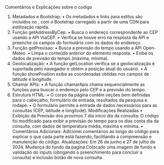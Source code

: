 Comentários e Explicações sobre o codigo
1.	Metadados e Bootstrap:
•	Os metadados e links para estilos são incluídos no <head>, com o Bootstrap carregado a partir de uma CDN para estilização rápida.
2.	Função getAddressByCep:
•	Busca o endereço correspondente ao CEP usando a API ViaCEP.
•	Verifica se houve erro na resposta da API e preenche os campos do formulário com os dados do endereço.
3.	Função getPrevisao:
•	Busca a previsão do tempo usando a API Open-Meteo.
•	Limpa o conteúdo anterior do elemento resposta.
•	Exibe os dados de previsão do tempo (máxima, mínima).
4.	Geolocalização:
•	A função getLocation verifica se a geolocalização é suportada pelo navegador e obtém a posição atual do usuário.
•	A função showPosition exibe as coordenadas obtidas nos campos de latitude e longitude.
5.	Chamar APIs:
•	A função chamarApis chama sequencialmente as funções para buscar o endereço pelo CEP e a previsão do tempo.
6.	Estrutura HTML:
•	O corpo da página contém seções bem definidas para o cabeçalho, formulário de entrada, resultados da pesquisa e rodapé.
•	O formulário permite a entrada de dados necessários para as consultas (CEP, latitude e longitude).
Modificações Realizadas
•	Exibição da Previsão dos proximos 7 dia inicio dia da consulta: O código foi modificado para exibir a previsão do tempo para os dias conta dia da  consulta, com dados de temperatura média, máxima e mínima.
•	Comentários Adicionais: Adicionei comentários ao longo do código para explicar o que cada parte está fazendo, facilitando a compreensão e manutenção do código.
Atualizações: Em 26 de junho e 27 de julho de 2024. Mudança do fundo da pagina.Colocado uma imagem de fundo e validação do inputs (obrigando o preenchimento para concluir a consulta) e inclusão botão de nova consulta.
